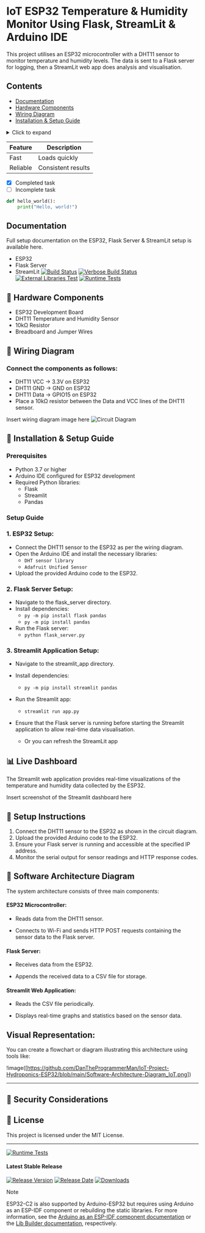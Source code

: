 # IoT ESP32 Temperature & Humidity Monitor Using Flask, StreamLit & Arduino IDE

This project utilises an ESP32 microcontroller with a DHT11 sensor to monitor temperature and humidity levels. The data is sent to a Flask server for logging, then a StreamLit web app does analysis and visualisation.

## Contents
- [Documentation](#Documentation)
- [Hardware Components](#Hardware-Components)
- [Wiring Diagram](#Wiring-Diagram)
- [Installation & Setup Guide](#Installation-&-Setup-Guide)

<details>
  <summary>Click to expand</summary>

  Hidden content goes here.

</details>

| Feature   | Description         |
|-----------|---------------------|
| Fast      | Loads quickly       |
| Reliable  | Consistent results  |

- [x] Completed task
- [ ] Incomplete task

```python
def hello_world():
    print("Hello, world!")
```

## Documentation
Full setup documentation on the ESP32, Flask Server & StreamLit setup is available here.
- ESP32
- Flask Server
- StreamLit
[![Build Status]()]()
[![Verbose Build Status]()]()
[![External Libraries Test]()]()
[![Runtime Tests](https://github.com/espressif/arduino-esp32/blob/gh-pages/runtime-tests-results/badge.svg)](https://github.com/espressif/arduino-esp32/blob/gh-pages/runtime-tests-results/RUNTIME_TESTS_REPORT.md)

## 🧰 Hardware Components

- ESP32 Development Board
- DHT11 Temperature and Humidity Sensor
- 10kΩ Resistor
- Breadboard and Jumper Wires

## 🔌 Wiring Diagram
### Connect the components as follows:

- DHT11 VCC → 3.3V on ESP32
- DHT11 GND → GND on ESP32
- DHT11 Data → GPIO15 on ESP32
- Place a 10kΩ resistor between the Data and VCC lines of the DHT11 sensor.

Insert wiring diagram image here
![Circuit Diagram](images/circuit_diagram.png)


## 🚀 Installation & Setup Guide
### Prerequisites
- Python 3.7 or higher
- Arduino IDE configured for ESP32 development
- Required Python libraries:
  - Flask
  - Streamlit
  - Pandas

### Setup Guide
### 1. ESP32 Setup:
- Connect the DHT11 sensor to the ESP32 as per the wiring diagram.
- Open the Arduino IDE and install the necessary libraries:
  - `DHT sensor library`
  - `Adafruit Unified Sensor`
- Upload the provided Arduino code to the ESP32.

### 2. Flask Server Setup:
- Navigate to the flask_server directory.
- Install dependencies:
  - `py -m pip install flask pandas`
  - `py -m pip install pandas`
- Run the Flask server:
  - `python flask_server.py`

### 3. Streamlit Application Setup:
- Navigate to the streamlit_app directory.
- Install dependencies:
  - `py -m pip install streamlit pandas`
- Run the Streamlit app:
  - `streamlit run app.py`

- Ensure that the Flask server is running before starting the Streamlit application to allow real-time data visualisation.
  - Or you can refresh the StreamLit app

## 📊 Live Dashboard
The Streamlit web application provides real-time visualizations of the temperature and humidity data collected by the ESP32.

Insert screenshot of the Streamlit dashboard here

## 🧰 Setup Instructions

1. Connect the DHT11 sensor to the ESP32 as shown in the circuit diagram.
2. Upload the provided Arduino code to the ESP32.
3. Ensure your Flask server is running and accessible at the specified IP address.
4. Monitor the serial output for sensor readings and HTTP response codes.


## 🧠 Software Architecture Diagram
The system architecture consists of three main components:

#### ESP32 Microcontroller:

- Reads data from the DHT11 sensor.

- Connects to Wi-Fi and sends HTTP POST requests containing the sensor data to the Flask server.

#### Flask Server:

- Receives data from the ESP32.

- Appends the received data to a CSV file for storage.

#### Streamlit Web Application:

- Reads the CSV file periodically.

- Displays real-time graphs and statistics based on the sensor data.

## Visual Representation:
You can create a flowchart or diagram illustrating this architecture using tools like:

!image([https://github.com/DanTheProgrammerMan/IoT-Project-Hydroponics-ESP32/blob/main/Software-Architecture-Diagram_IoT.png])

---

## 🔐 Security Considerations


## 📄 License

This project is licensed under the MIT License.

---

[![Runtime Tests](https://github.com/espressif/arduino-esp32/blob/gh-pages/runtime-tests-results/badge.svg)](https://github.com/espressif/arduino-esp32/blob/gh-pages/runtime-tests-results/RUNTIME_TESTS_REPORT.md)

#### Latest Stable Release

[![Release Version](https://img.shields.io/github/release/espressif/arduino-esp32.svg)](https://github.com/espressif/arduino-esp32/releases/latest/)
[![Release Date](https://img.shields.io/github/release-date/espressif/arduino-esp32.svg)](https://github.com/espressif/arduino-esp32/releases/latest/)
[![Downloads](https://img.shields.io/github/downloads/espressif/arduino-esp32/latest/total.svg)](https://github.com/espressif/arduino-esp32/releases/latest/)


> [!NOTE]
> ESP32-C2 is also supported by Arduino-ESP32 but requires using Arduino as an ESP-IDF component or rebuilding the static libraries.
> For more information, see the [Arduino as an ESP-IDF component documentation](https://docs.espressif.com/projects/arduino-esp32/en/latest/esp-idf_component.html) or the
> [Lib Builder documentation](https://docs.espressif.com/projects/arduino-esp32/en/latest/lib_builder.html), respectively.
